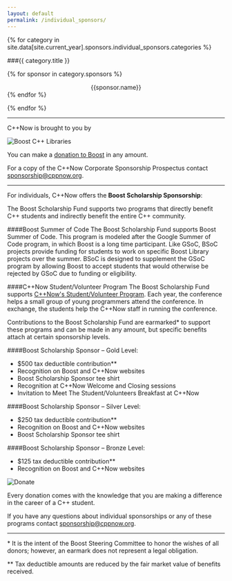 ```yaml
---
layout: default
permalink: /individual_sponsors/
---
```


<style>
    img[alt=Donate]
    {
        display: block;
        margin-left: auto;
        margin-right: auto;
    }

    img[alt="Boost C++ Libraries"]
    {
        display: block;
        margin-left: auto;
        margin-right: auto;
    }

    div.sponsor_name
    {
        text-align: center;
    }

    h3
    {
        text-align: center;
    }

    div.sponsor_name
    {
        text-align: center;
    }

</style>


{% for category in site.data[site.current_year].sponsors.individual_sponsors.categories %}

###{{ category.title }}
    
{% for sponsor in category.sponsors %}
<div class="sponsor_name">{{sponsor.name}}</div>
{% endfor %}

{% endfor %}
    


***


C++Now is brought to you by

![Boost C++ Libraries]({{site.baseurl}}/images/boost.png)


You can make a [donation to Boost](http://www.boost.org/donate/) in any amount.


For a copy of the C++Now Corporate Sponsorship Prospectus contact [sponsorship@cppnow.org](mailto:sponsorship@cppnow.org?Subject=C++Now%20Sponsorship).



***


For individuals, C++Now offers the **Boost Scholarship Sponsorship**:


The Boost Scholarship Fund supports two programs that directly benefit C++ students and indirectly benefit the entire C++ community.

####Boost Summer of Code
The Boost Scholarship Fund supports Boost Summer of Code. This program is modeled after the Google Summer of Code program, in which Boost is a long time participant. Like GSoC, BSoC projects provide funding for students to work on specific Boost Library projects over the summer. BSoC is designed to supplement the GSoC program by allowing Boost to accept students that would otherwise be rejected by GSoC due to funding or eligibility.

####C++Now Student/Volunteer Program
The Boost Scholarship Fund supports [C++Now's Student/Volunteer Program]({{site.baseurl}}/student_volunteer_program/). Each year, the conference helps a small group of young programmers attend the conference. In exchange, the students help the C++Now staff in running the conference.


Contributions to the Boost Scholarship Fund are earmarked\* to support these programs and can be made in any amount, but specific benefits attach at certain sponsorship levels.

####Boost Scholarship Sponsor – Gold Level:
* $500 tax deductible contribution**
* Recognition on Boost and C++Now websites
* Boost Scholarship Sponsor tee shirt 
* Recognition at C++Now Welcome and Closing sessions 
* Invitation to Meet The Student/Volunteers Breakfast at C++Now

####Boost Scholarship Sponsor – Silver Level:
* $250 tax deductible contribution**
* Recognition on Boost and C++Now websites
* Boost Scholarship Sponsor tee shirt

####Boost Scholarship Sponsor – Bronze Level:
* $125 tax deductible contribution**
* Recognition on Boost and C++Now websites



![Donate](https://www.paypalobjects.com/en_US/i/btn/btn_donateCC_LG.gif)



Every donation comes with the knowledge that you are making a difference in the career of a C++ student.


If you have any questions about individual sponsorships or any of these programs contact [sponsorship@cppnow.org](mailto:sponsorship@cppnow.org?Subject=C++Now%20Sponsorship).



***


\* It is the intent of the Boost Steering Committee to honor the wishes of all donors; however, an earmark does not represent a legal obligation.

\** Tax deductible amounts are reduced by the fair market value of benefits received.
